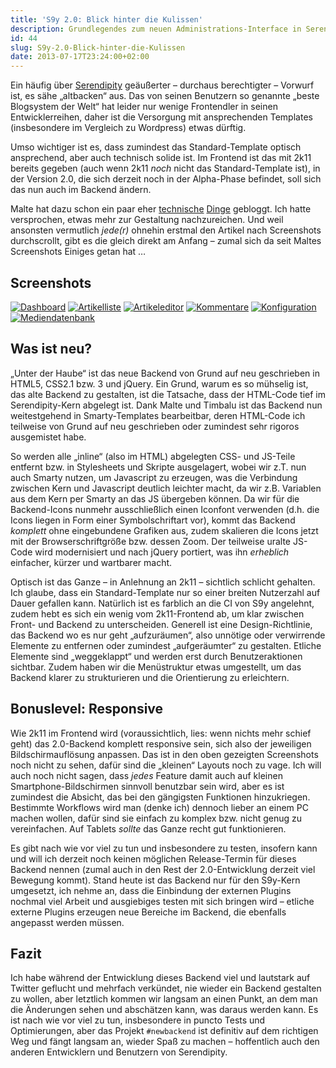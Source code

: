 ```yaml
---
title: 'S9y 2.0: Blick hinter die Kulissen'
description: Grundlegendes zum neuen Administrations-Interface in Serendipity
id: 44
slug: S9y-2.0-Blick-hinter-die-Kulissen
date: 2013-07-17T23:24:00+02:00
---
```


Ein häufig über [Serendipity](http://s9y.org) geäußerter – durchaus berechtigter – Vorwurf ist, es sähe „altbacken“ aus. Das von seinen Benutzern so genannte „beste Blogsystem der Welt“ hat leider nur wenige Frontendler in seinen Entwicklerreihen, daher ist die Versorgung mit ansprechenden Templates (insbesondere im Vergleich zu Wordpress) etwas dürftig.

Umso wichtiger ist es, dass zumindest das Standard-Template optisch ansprechend, aber auch technisch solide ist. Im Frontend ist das mit 2k11 bereits gegeben (auch wenn 2k11 _noch_ nicht das Standard-Template ist), in der Version 2.0, die sich derzeit noch in der Alpha-Phase befindet, soll sich das nun auch im Backend ändern.

Malte hat dazu schon ein paar eher [technische](http://www.onli-blogging.de/index.php?/1307/Serendipity-2.0-pre-alpha-Der-aktuelle-Stand.html) [Dinge](http://www.onli-blogging.de/index.php?/1309/Serendipity-2.0-Entwicklertagebuch-2-Datetime-local,-JS-Hook.html) gebloggt. Ich hatte versprochen, etwas mehr zur Gestaltung nachzureichen. Und weil ansonsten vermutlich _jede(r)_ ohnehin erstmal den Artikel nach Screenshots durchscrollt, gibt es die gleich direkt am Anfang – zumal sich da seit Maltes Screenshots Einiges getan hat …

## Screenshots

[![Dashboard](/v2/uploads/artikel/backend/Dashboard.klein.png 'Dashboard')](/v2/uploads/artikel/backend/Dashboard.png 'Dashboard')
[![Artikelliste](/v2/uploads/artikel/backend/Entries.klein.png 'Artikelliste')](/v2/uploads/artikel/backend/Entries.png 'Artikelliste')
[![Artikeleditor](/v2/uploads/artikel/backend/Editor.klein.png 'Artikeleditor')](/v2/uploads/artikel/backend/Editor.png 'Artikeleditor')
[![Kommentare](/v2/uploads/artikel/backend/Comments.klein.png 'Kommentare')](/v2/uploads/artikel/backend/Comments.png 'Kommentare')
[![Konfiguration](/v2/uploads/artikel/backend/Configuration.klein.png 'Konfiguration')](/v2/uploads/artikel/backend/Configuration.png 'Konfiguration')
[![Mediendatenbank](/v2/uploads/artikel/backend/Media.klein.png 'Mediendatenbank')](/v2/uploads/artikel/backend/Media.png 'Mediendatenbank')

## Was ist neu?

„Unter der Haube“ ist das neue Backend von Grund auf neu geschrieben in HTML5, CSS2.1 bzw. 3 und jQuery. Ein Grund, warum es so mühselig ist, das alte Backend zu gestalten, ist die Tatsache, dass der HTML-Code tief im Serendipity-Kern abgelegt ist. Dank Malte und Timbalu ist das Backend nun weitestgehend in Smarty-Templates bearbeitbar, deren HTML-Code ich teilweise von Grund auf neu geschrieben oder zumindest sehr rigoros ausgemistet habe.

So werden alle „inline“ (also im HTML) abgelegten CSS- und JS-Teile entfernt bzw. in Stylesheets und Skripte ausgelagert, wobei wir z.T. nun auch Smarty nutzen, um Javascript zu erzeugen, was die Verbindung zwischen Kern und Javascript deutlich leichter macht, da wir z.B. Variablen aus dem Kern per Smarty an das JS übergeben können. Da wir für die Backend-Icons nunmehr ausschließlich einen Iconfont verwenden (d.h. die Icons liegen in Form einer Symbolschriftart vor), kommt das Backend _komplett_ ohne eingebundene Grafiken aus, zudem skalieren die Icons jetzt mit der Browserschriftgröße bzw. dessen Zoom. Der teilweise uralte JS-Code wird modernisiert und nach jQuery portiert, was ihn _erheblich_ einfacher, kürzer und wartbarer macht.

Optisch ist das Ganze – in Anlehnung an 2k11 – sichtlich schlicht gehalten. Ich glaube, dass ein Standard-Template nur so einer breiten Nutzerzahl auf Dauer gefallen kann. Natürlich ist es farblich an die CI von S9y angelehnt, zudem hebt es sich ein wenig vom 2k11-Frontend ab, um klar zwischen Front- und Backend zu unterscheiden. Generell ist eine Design-Richtlinie, das Backend wo es nur geht „aufzuräumen“, also unnötige oder verwirrende Elemente zu entfernen oder zumindest „aufgeräumter“ zu gestalten. Etliche Elemente sind „weggeklappt“ und werden erst durch Benutzeraktionen sichtbar. Zudem haben wir die Menüstruktur etwas umgestellt, um das Backend klarer zu strukturieren und die Orientierung zu erleichtern.

## Bonuslevel: Responsive

Wie 2k11 im Frontend wird (voraussichtlich, lies: wenn nichts mehr schief geht) das 2.0-Backend komplett responsive sein, sich also der jeweiligen Bildschirmauflösung anpassen. Das ist in den oben gezeigten Screenshots noch nicht zu sehen, dafür sind die „kleinen“ Layouts noch zu vage. Ich will auch noch nicht sagen, dass _jedes_ Feature damit auch auf kleinen Smartphone-Bildschirmen sinnvoll benutzbar sein wird, aber es ist zumindest die Absicht, das bei den gängigsten Funktionen hinzukriegen. Bestimmte Workflows wird man (denke ich) dennoch lieber an einem PC machen wollen, dafür sind sie einfach zu komplex bzw. nicht genug zu vereinfachen. Auf Tablets _sollte_ das Ganze recht gut funktionieren.

Es gibt nach wie vor viel zu tun und insbesondere zu testen, insofern kann und will ich derzeit noch keinen möglichen Release-Termin für dieses Backend nennen (zumal auch in den Rest der 2.0-Entwicklung derzeit viel Bewegung kommt). Stand heute ist das Backend nur für den S9y-Kern umgesetzt, ich nehme an, dass die Einbindung der externen Plugins nochmal viel Arbeit und ausgiebiges testen mit sich bringen wird – etliche externe Plugins erzeugen neue Bereiche im Backend, die ebenfalls angepasst werden müssen.

## Fazit

Ich habe während der Entwicklung dieses Backend viel und lautstark auf Twitter geflucht und mehrfach verkündet, nie wieder ein Backend gestalten zu wollen, aber letztlich kommen wir langsam an einen Punkt, an dem man die Änderungen sehen und abschätzen kann, was daraus werden kann. Es ist nach wie vor viel zu tun, insbesondere in puncto Tests und Optimierungen, aber das Projekt `#newbackend` ist definitiv auf dem richtigen Weg und fängt langsam an, wieder Spaß zu machen – hoffentlich auch den anderen Entwicklern und Benutzern von Serendipity.
